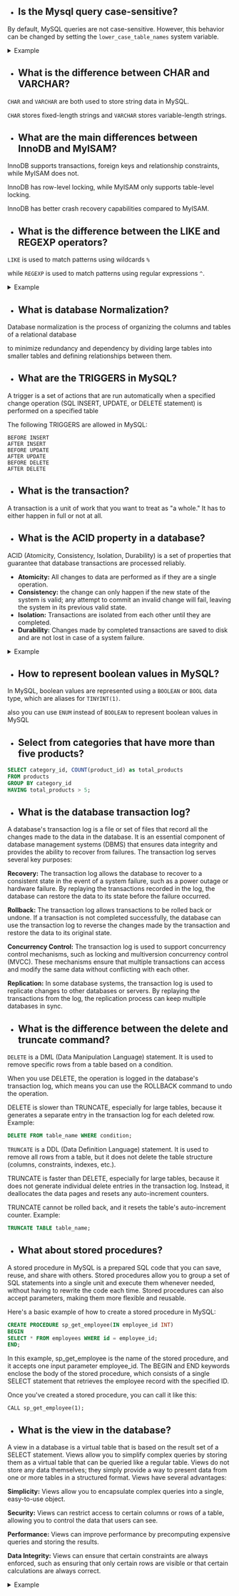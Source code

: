 * ## Is the Mysql query case-sensitive?

By default, MySQL queries are not case-sensitive. However, this behavior can be changed by setting the `lower_case_table_names` system variable.

<details>
<summary> Example </summary>

```sql
SELECT VERSION(), CURRENT_DATE;
SeLect version(), current_date;
seleCt vErSiOn(), current_DATE;
```
</details>

* ## What is the difference between CHAR and VARCHAR?
`CHAR` and `VARCHAR` are both used to store string data in MySQL. 

`CHAR` stores fixed-length strings and `VARCHAR` stores variable-length strings.

* ## What are the main differences between InnoDB and MyISAM?
InnoDB supports transactions, foreign keys and relationship constraints, while MyISAM does not.

InnoDB has row-level locking, while MyISAM only supports table-level locking.

InnoDB has better crash recovery capabilities compared to MyISAM.

* ## What is the difference between the LIKE and REGEXP operators?

`LIKE` is used to match patterns using wildcards `%`

while `REGEXP` is used to match patterns using regular expressions `^`.

<details>
<summary> Example </summary>

```sql
SELECT * FROM users WHERE name LIKE 'A%';  // Matches names starting with 'A'

SELECT * FROM users WHERE name REGEXP '^A';  // Matches names starting with 'A'
```
</details>

* ## What is database Normalization?
Database normalization is the process
of organizing the columns and tables of a relational database

to minimize redundancy and dependency
by dividing large tables into smaller tables and defining relationships between them.

* ## What are the TRIGGERS in MySQL?
A trigger is a set of actions that are run automatically when a specified change operation
(SQL INSERT, UPDATE, or DELETE statement) is performed on a specified table

The following TRIGGERS are allowed in MySQL:

    BEFORE INSERT
    AFTER INSERT
    BEFORE UPDATE
    AFTER UPDATE
    BEFORE DELETE
    AFTER DELETE


* ## What is the transaction?
A transaction is a unit of work that you want to treat as "a whole." It has to either happen in full or not at all.


* ## What is the ACID property in a database?
ACID (Atomicity, Consistency, Isolation, Durability)
is a set of properties that guarantee that database transactions are processed reliably.

- **Atomicity:** All changes to data are performed as if they are a single operation. 
- **Consistency:** the change can only happen if the new state of the system is valid; any attempt to commit an invalid change will fail, leaving the system in its previous valid state.
- **Isolation:** Transactions are isolated from each other until they are completed.
- **Durability:** Changes made by completed transactions are saved to disk and are not lost in case of a system failure.

<details>
<summary> Example </summary>

```sql
START TRANSACTION;

INSERT INTO users (name, email) VALUES ('John Doe', 'john_doe@example.com');

COMMIT;
```
</details>

* ## How to represent boolean values in MySQL?
In MySQL, boolean values are represented using a `BOOLEAN` or `BOOL` data type, which are aliases for `TINYINT(1)`.

also you can use `ENUM` instead of `BOOLEAN` to represent boolean values in MySQL

* ## Select from categories that have more than five products?
```sql
SELECT category_id, COUNT(product_id) as total_products
FROM products
GROUP BY category_id
HAVING total_products > 5;
```


* ## What is the database transaction log?

A database's transaction log is a file or set of files that record all the changes made to the data in the database. It is an essential component of database management systems (DBMS) that ensures data integrity and provides the ability to recover from failures.
The transaction log serves several key purposes:

**Recovery:** The transaction log allows the database to recover to a consistent state in the event of a system failure, such as a power outage or hardware failure. By replaying the transactions recorded in the log, the database can restore the data to its state before the failure occurred.

**Rollback:** The transaction log allows transactions to be rolled back or undone. If a transaction is not completed successfully, the database can use the transaction log to reverse the changes made by the transaction and restore the data to its original state.

**Concurrency Control:** The transaction log is used to support concurrency control mechanisms, such as locking and multiversion concurrency control (MVCC). These mechanisms ensure that multiple transactions can access and modify the same data without conflicting with each other.

**Replication:** In some database systems, the transaction log is used to replicate changes to other databases or servers. By replaying the transactions from the log, the replication process can keep multiple databases in sync.

* ## What is the difference between the delete and truncate command?

`DELETE` is a DML (Data Manipulation Language) statement.
It is used to remove specific rows from a table based on a condition.

When you use DELETE, the operation is logged in the database's transaction log, which means you can use the ROLLBACK command to undo the operation.

DELETE is slower than TRUNCATE, especially for large tables, because it generates a separate entry in the transaction log for each deleted row.
Example:
```sql
DELETE FROM table_name WHERE condition;
```

`TRUNCATE` is a DDL (Data Definition Language) statement.
It is used to remove all rows from a table, but it does not delete the table structure (columns, constraints, indexes, etc.).

TRUNCATE is faster than DELETE, especially for large tables, because it does not generate individual delete entries in the transaction log. Instead, it deallocates the data pages and resets any auto-increment counters.

TRUNCATE cannot be rolled back, and it resets the table's auto-increment counter.
Example:
```sql
TRUNCATE TABLE table_name;
```

* ## What about stored procedures?

A stored procedure in MySQL is a prepared SQL code that you can save, reuse, and share with others. Stored procedures allow you to group a set of SQL statements into a single unit and execute them whenever needed, without having to rewrite the code each time. Stored procedures can also accept parameters, making them more flexible and reusable.

Here's a basic example of how to create a stored procedure in MySQL:
```sql
CREATE PROCEDURE sp_get_employee(IN employee_id INT)
BEGIN
SELECT * FROM employees WHERE id = employee_id;
END;
```
In this example, sp_get_employee is the name of the stored procedure, and it accepts one input parameter employee_id. The BEGIN and END keywords enclose the body of the stored procedure, which consists of a single SELECT statement that retrieves the employee record with the specified ID.

Once you've created a stored procedure, you can call it like this:

`CALL sp_get_employee(1);`

* ## What is the view in the database?

A view in a database is a virtual table that is based on the result set of a SELECT statement. Views allow you to simplify complex queries by storing them as a virtual table that can be queried like a regular table. Views do not store any data themselves; they simply provide a way to present data from one or more tables in a structured format.
Views have several advantages:

**Simplicity:** Views allow you to encapsulate complex queries into a single, easy-to-use object.

**Security:** Views can restrict access to certain columns or rows of a table, allowing you to control the data that users can see.

**Performance:** Views can improve performance by precomputing expensive queries and storing the results.

**Data Integrity:** Views can ensure that certain constraints are always enforced, such as ensuring that only certain rows are visible or that certain calculations are always correct.

<details>

<summary> Example </summary>

```sql
-- To create view
CREATE VIEW high_salary_employees AS
SELECT name
FROM employees
WHERE salary > 50000;

-- Call the view
SELECT * FROM high_salary_employees;

-- Drop view
DROP VIEW view_name;
```

</details>

